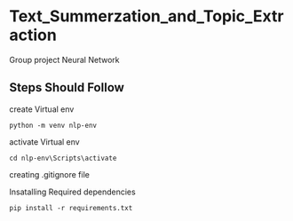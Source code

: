 # Text_Summerzation_and_Topic_Extraction
 Group project Neural Network

## Steps Should Follow

create Virtual env

  ```
  python -m venv nlp-env
  ```
activate Virtual env

  ```
  cd nlp-env\Scripts\activate
  ```
creating .gitignore file

Insatalling Required dependencies

  ```
  pip install -r requirements.txt
  ```

